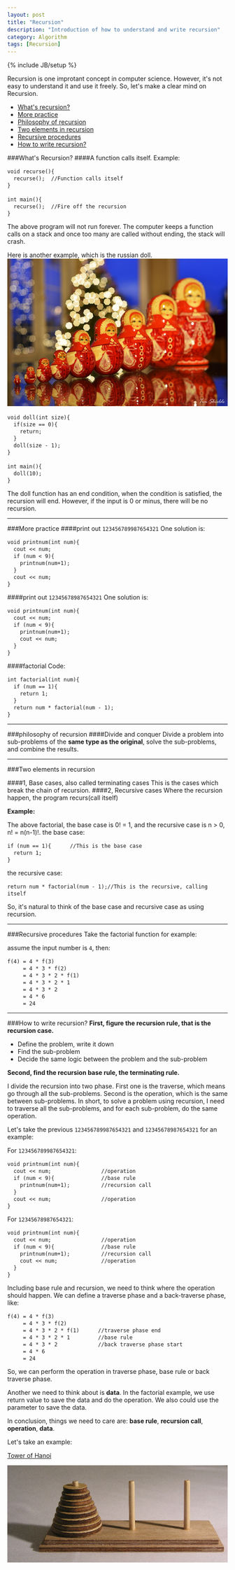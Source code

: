 ```yaml
---
layout: post
title: "Recursion"
description: "Introduction of how to understand and write recursion"
category: Algorithm 
tags: [Recursion]
---
```

{% include JB/setup %}

Recursion is one improtant concept in computer science. However, it's not easy to understand it and use it freely. So, let's make a clear mind on Recursion.


* [What's recursion?](#whats_recursion)  
* [More practice](#more_practice)  
* [Philosophy of recursion](#philosophy_of_recursion)  
* [Two elements in recursion](#two_elements_in_recursion)  
* [Recursive procedures](recursive_procedures)  
* [How to write recursion?](how_to_write_recursion)  


###What's Recursion?
####A function calls itself.
Example:

	void recurse(){
	  recurse();  //Function calls itself
	}
	
	int main(){
	  recurse();  //Fire off the recursion
	}
	
The above program will not run forever. The computer keeps a function calls on a stack and once too many are called without ending, the stack will crash.

Here is another example, which is the russian doll.  
![russian doll](/assets/images/russian_doll.jpg)

	void doll(int size){
	  if(size == 0){
	    return;
	  }
	  doll(size - 1);
	}
	
	int main(){
	  doll(10);
	}
	
The doll function has an end condition, when the condition is satisfied, the recursion will end. However, if the input is 0 or minus, there will be no recursion.

---
###More practice
####print out `123456789987654321`
One solution is: 

	void printnum(int num){
	  cout << num;
	  if (num < 9){
		printnum(num+1);
	  }
	  cout << num;
	}
	
####print out `12345678987654321`
One solution is:

	void printnum(int num){
	  cout << num;
	  if (num < 9){
	    printnum(num+1);
	    cout << num;
	  }
	}
	
####factorial
Code:

	int factorial(int num){
	  if (num == 1){
	    return 1;
	  }
	  return num * factorial(num - 1);
	}

---
###philosophy of recursion
####Divide and conquer
Divide a problem into sub-problems of the **same type as the original**, solve the sub-problems, and combine the results.

---
###Two elements in recursion

####1, Base cases, also called terminating cases
This is the cases which break the chain of recursion.
####2, Recursive cases
Where the recursion happen, the program recurs(call itself)

**Example:**

The above factorial, the base case is 0! = 1, and the recursive case is n > 0, n! = n(n-1)!.
the base case:

	if (num == 1){      //This is the base case
	  return 1;
	}
the recursive case:

	return num * factorial(num - 1);//This is the recursive, calling itself
	
So, it's natural to think of the base case and recursive case as using recursion.

---
###Recursive procedures
Take the factorial function for example:

assume the input number is `4`, then:

	f(4) = 4 * f(3)
	     = 4 * 3 * f(2)
	     = 4 * 3 * 2 * f(1)
	     = 4 * 3 * 2 * 1
	     = 4 * 3 * 2
	     = 4 * 6
	     = 24
	     
---
###How to write recursion?
**First, figure the recursion rule, that is the recursion case.**

  * Define the problem, write it down  
  * Find the sub-problem  
  * Decide the same logic between the problem and the sub-problem  

**Second, find the recursion base rule, the terminating rule.**

I divide the recursion into two phase. First one is the traverse, which means go through all the sub-problems. Second is the operation, which is the same between sub-problems. In short, to solve a problem using recursion, I need to traverse all the sub-problems, and for each sub-problem, do the same operation.

Let's take the previous `123456789987654321` and `12345678987654321` for an example:

For `123456789987654321`:

	void printnum(int num){
	  cout << num;                //operation
	  if (num < 9){               //base rule
		printnum(num+1);          //recursion call
	  }
	  cout << num;                //operation
	}

For `12345678987654321`:

	void printnum(int num){
	  cout << num;                //operation
	  if (num < 9){               //base rule
	    printnum(num+1);          //recursion call
	    cout << num;              //operation
	  }
	}

Including base rule and recursion, we need to think where the operation should happen. We can define a traverse phase and a back-traverse phase, like:

	f(4) = 4 * f(3)
	     = 4 * 3 * f(2)
	     = 4 * 3 * 2 * f(1)      //traverse phase end
	     = 4 * 3 * 2 * 1         //base rule
	     = 4 * 3 * 2             //back traverse phase start
	     = 4 * 6
	     = 24
So, we can perform the operation in traverse phase, base rule or back traverse phase.

Another we need to think about is **data**. In the factorial example, we use return value to save the data and do the operation. We also could use the parameter to save the data.

In conclusion, things we need to care are: **base rule**, **recursion call**, **operation**, **data**.

Let's take an example:

[Tower of Hanoi](http://en.wikipedia.org/wiki/Tower_of_Hanoi)

![Hanoi Tower](/assets/images/Tower_of_Hanoi.jpeg)


